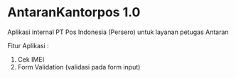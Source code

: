 # AntaranKantorpos 1.0

Aplikasi internal PT Pos Indonesia (Persero) untuk layanan petugas Antaran  

Fitur Aplikasi :  
1. Cek IMEI  
2. Form Validation (validasi pada form input)
